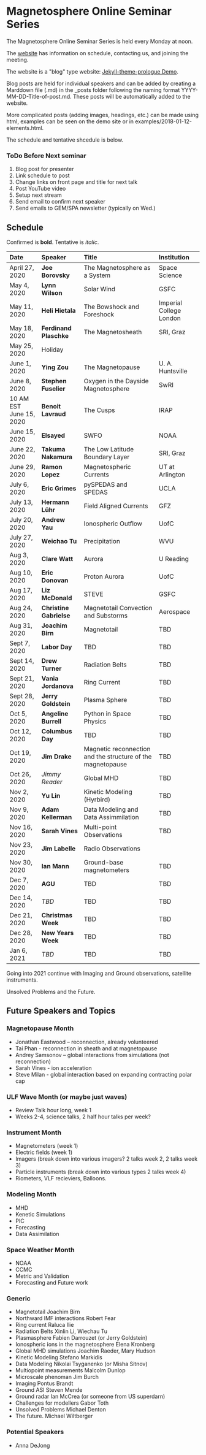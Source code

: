 # Magnetosphere Online Seminar Series

The Magnetosphere Online Seminar Series is held every Monday at noon. 

The [website](https://msolss.github.io/MagSeminars/) has information on schedule, contacting us, and joining the meeting.

The website is a "blog" type website: [Jekyll-theme-prologue Demo](https://chrisbobbe.github.io/jekyll-theme-prologue/). 

Blog posts are held for individual speakers and can be added by creating a Marddown file (.md) in the _posts folder following the naming format YYYY-MM-DD-Title-of-post.md. These posts will be automatically added to the website.

More complicated posts (adding images, headings, etc.) can be made using html, examples can be seen on the demo site or in examples/2018-01-12-elements.html.

The schedule and tentative shcedule is below.

### ToDo Before Next seminar

1. Blog post for presenter
1. Link schedule to post
1. Change links on front page and title for next talk
1. Post YouTube video
1. Setup next stream
1. Send email to confirm next speaker
1. Send emails to GEM/SPA newsletter (typically on Wed.)

## Schedule

Confirmed is **bold**.
Tentative is *italic*. 

| Date |Speaker | Title | Institution |
|:-----|:-------|:------|:------------|
| April 27, 2020 | **Joe Borovsky** | The Magnetosphere as a System | Space Science |
| May 4, 2020 | **Lynn Wilson** | Solar Wind | GSFC |
| May 11, 2020 | **Heli Hietala**  | The Bowshock and Foreshock | Imperial College London |
| May 18, 2020 | **Ferdinand Plaschke** | The Magnetosheath | SRI, Graz |
| May 25, 2020 | Holiday |  |  |
| June 1, 2020 | **Ying Zou** | The Magnetopause | U. A. Huntsville |
| June 8, 2020 | **Stephen Fuselier** | Oxygen in the Dayside Magnetosphere | SwRI |
| 10 AM EST June 15, 2020 | **Benoit Lavraud** | The Cusps | IRAP |
| June 15, 2020 | **Elsayed** | SWFO | NOAA |
| June 22, 2020 | **Takuma   Nakamura** | The Low Latitude Boundary Layer | SRI, Graz |
| June 29, 2020 | **Ramon Lopez** | Magnetospheric Currents | UT at Arlington |
| July 6, 2020 | **Eric Grimes** | pySPEDAS and SPEDAS | UCLA |
| July 13, 2020 | **Hermann Lühr** | Field Aligned Currents | GFZ |
| July 20, 2020 | **Andrew Yau** | Ionospheric Outflow | UofC |
| July 27, 2020 | **Weichao Tu** | Precipitation | WVU |
| Aug 3, 2020 | **Clare Watt** | Aurora | U Reading |
| Aug 10, 2020 | **Eric Donovan** | Proton Aurora | UofC |
| Aug 17, 2020 | **Liz McDonald** | STEVE | GSFC |
| Aug 24, 2020 | **Christine Gabrielse** | Magnetotail Convection and Substorms | Aerospace |
| Aug 31, 2020 | **Joachim Birn** | Magnetotail | TBD |
| Sept 7, 2020 | **Labor Day** | TBD | TBD |
| Sept 14, 2020 | **Drew Turner** | Radiation Belts | TBD |
| Sept 21, 2020 | **Vania Jordanova** | Ring Current | TBD |
| Sept 28, 2020 | **Jerry Goldstein** | Plasma Sphere | TBD |
| Oct 5, 2020 | **Angeline Burrell** | Python in Space Physics | TBD |
| Oct 12, 2020 | **Columbus Day** | TBD | TBD |
| Oct 19, 2020 | **Jim Drake** | Magnetic reconnection and the structure of the magnetopause | TBD |
| Oct 26, 2020 | *Jimmy Reader* | Global MHD | TBD |
| Nov 2, 2020 | **Yu Lin** | Kinetic Modeling (Hyrbird) | TBD |
| Nov 9, 2020 | **Adam Kellerman** | Data Modeling and Data Assimmilation | TBD |
| Nov 16, 2020 | **Sarah Vines** | Multi-point Observations | TBD |
| Nov 23, 2020 | **Jim Labelle** | Radio Observations |
| Nov 30, 2020 | **Ian Mann** | Ground-base magnetometers | TBD |
| Dec 7, 2020 | **AGU** | TBD | TBD |
| Dec 14, 2020 | *TBD* | TBD | TBD |
| Dec 21, 2020 | **Christmas Week** | TBD | TBD |
| Dec 28, 2020 | **New Years Week** | TBD | TBD |
| Jan 6, 2021 | *TBD* | TBD | TBD |

Going into 2021 continue with Imaging and Ground observations, satellite instruments. 

Unsolved Problems and the Future. 

## Future Speakers and Topics

### Magnetopause Month
- Jonathan Eastwood – reconnection, already volunteered
- Tai Phan -  reconnection in sheath and at magnetopause
- Andrey Samsonov – global interactions from simulations (not reconnection)
- Sarah Vines - ion acceleration
- Steve Milan - global interaction based on expanding contracting polar cap

### ULF Wave Month (or maybe just waves)
- Review Talk hour long, week 1
- Weeks 2-4, science talks, 2 half hour talks per week?

### Instrument Month
- Magnetometers (week 1)
- Electric fields (week 1)
- Imagers (break down into various imagers? 2 talks week 2, 2 talks week 3)
- Particle instruments (break down into various types 2 talks week 4)
- Riometers, VLF recieviers, Balloons.

### Modeling Month
- MHD
- Kenetic Simulations
- PIC
- Forecasting
- Data Assimilation

### Space Weather Month
- NOAA
- CCMC
- Metric and Validation
- Forecasting and Future work

### Generic
- Magnetotail Joachim Birn
- Northward IMF interactions  Robert Fear
- Ring current Raluca Ilie
- Radiation Belts  Xinlin Li, Wiechau Tu
- Plasmasphere Fabien Darrouzet (or Jerry Goldstein)
- Ionospheric ions in the magnetosphere Elena Kronberg
- Global MHD simulations Joachim Raeder, Mary Hudson
- Kinetic Modeling Stefano Markidis
- Data Modeling Nikolai Tsyganenko (or Misha Sitnov)
- Multiopoint measurements Malcolm Dunlop
- Microscale phenoman  Jim Burch
- Imaging  Pontus Brandt
- Ground ASI  Steven Mende
- Ground radar Ian McCrea (or someone from US superdarn)
- Challenges for modellers  Gabor Toth
- Unsolved Problems  Michael Denton
- The future.  Michael Wiltberger

### Potential Speakers
- Anna DeJong
